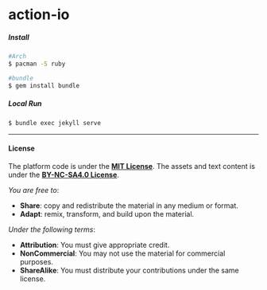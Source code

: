 # action-io

##### Install

```bash
#Arch
$ pacman -S ruby

#bundle
$ gem install bundle
```



##### Local Run

```bash
$ bundle exec jekyll serve
```

------

#### License

The platform code is under the **[MIT License](LICENSE)**. The assets and text content is under the [**BY-NC-SA4.0 License**](https://creativecommons.org/licenses/by-nc-sa/4.0/).

*You are free to*:

- **Share**: copy and redistribute the material in any medium or format.
- **Adapt**: remix, transform, and build upon the material.

*Under the following terms*:

- **Attribution**: You must give appropriate credit.
- **NonCommercial**: You may not use the material for commercial purposes.
- **ShareAlike**: You must distribute your contributions under the same license.
